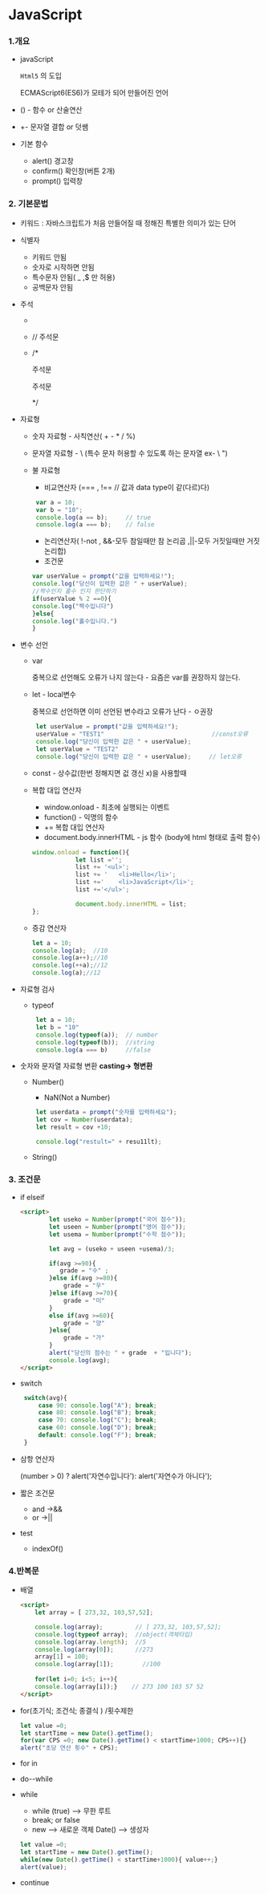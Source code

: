# JavaScript

### 1.개요

- javaScript

  `Html5` 의 도입

  ECMAScript6(ES6)가 모테가 되어 만들어진 언어

- () - 함수 or 산술연산

- +- 문자열 결합 or 덧쌤

- 기본 함수 

  - alert() 경고창
  - confirm() 확인창(버튼 2개)
  - prompt() 입력창 

### 2. 기본문법

- 키워드 : 자바스크립트가 처음 만들어질 때 정해진 특별한 의미가 있는 단어

- 식별자
  - 키워드 안됨
  - 숫자로 시작하면 안됨 
  - 특수문자 안됨( _ ,$ 만 허용)
  - 공백문자 안됨 
  
- 주석
  - <!-- 주석문 -->
  
  - // 주석문 
  
  - /*
  
    주석문
  
    주석문
  
    */
  
- 자료형

  - 숫자 자료형 - 사칙연산( + - * / %)

  - 문자열 자료형 - \ (특수 문자 허용할 수 있도록 하는 문자열 ex- \ ")

  - 불 자료형   

    - 비교연산자 (=== , !== // 값과 data type이 같(다르)다)

    ```javascript
     var a = 10;
     var b = "10";
     console.log(a == b);     // true
     console.log(a === b);    // false
    ```

    - 논리연산자( !-not ,  &&-모두 참일때만 참 논리곱 ,||-모두 거짓일때만 거짓논리합)
    - 조건문  

    ```javascript
    var userValue = prompt("값을 입력하세요!");
    console.log("당신이 입력한 값은 " + userValue);
    //짝수인지 홀수 인지 판단하기 
    if(userValue % 2 ==0){
    console.log("짝수입니다")
    }else{
    console.log("홀수입니다.")
    }
    ```

- 변수 선언

  - var

    중복으로 선언해도 오류가 나지 않는다 - 요즘은 var를 권장하지 않는다.

  - let - local변수 

    중복으로 선언하면 이미 선언된 변수라고 오류가 난다 - ㅇ권장 

    ```javascript
     let userValue = prompt("값을 입력하세요!");
     userValue = "TEST1"                              //const오류
     console.log("당신이 입력한 값은 " + userValue);
     let userValue = "TEST2"                           
     console.log("당신이 입력한 값은 " + userValue);     // let오류 
    ```

  - const - 상수값(한번 정해지면 겂 갱신 x)을 사용할때 

  - 복합 대입 연산자 

    - window.onload - 최초에 실행되는 이벤트 
    - function() - 익명의 함수 
    - += 복합 대입 연산자
    - document.body.innerHTML - js 함수 (body에 html 형태로 출력 함수)

    ```javascript
    window.onload = function(){
                let list ='';
                list += '<ul>';
                list += '   <li>Hello</li>';
                list +='    <li>JavaScript</li>';
                list +='</ul>';
    
    			document.body.innerHTML = list;
    };   
    ```

  - 증감 연산자

    ```javascript
    let a = 10;
    console.log(a);  //10
    console.log(a++);//10
    console.log(++a);//12
    console.log(a);//12
    ```

- 자료형 검사

  - typeof

    ```javascript
     let a = 10;
     let b = "10"
     console.log(typeof(a));  // number
     console.log(typeof(b));  //string
     console.log(a === b)     //false
    ```

- 숫자와 문자열 자료형 변환 **casting-> 형변환**

  - Number()

    - NaN(Not a Number)

    ```javascript
     let userdata = prompt("숫자를 입력하세요");
     let cov = Number(userdata);
     let result = cov +10; 
    
     console.log("restult=" + resu11lt);
    ```

  - String()



### 3. 조건문

- if elseif

  ```html
  <script>
          let useko = Number(prompt("국어 점수"));
          let useen = Number(prompt("영어 점수"));
          let usema = Number(prompt("수학 점수"));
  
          let avg = (useko + useen +usema)/3;
  
          if(avg >=90){
             grade = "수" ;
          }else if(avg >=80){
              grade = "우"
          }else if(avg >=70){
              grade = "미"
          }
          else if(avg >=60){
              grade = "양"
          }else{
              grade = "가"
          }
          alert("당신의 점수는 " + grade  + "입니다");
          console.log(avg);
  </script>
  ```

- switch

  ```javascript
   switch(avg){
       case 90: console.log("A"); break;
       case 80: console.log("B"); break;
       case 70: console.log("C"); break;
       case 60: console.log("D"); break;
       default: console.log("F"); break;
   }	
  ```

- 삼항 연산자

  (number > 0) ? alert('자연수입니다'): alert('자연수가 아니다');

- 짧은 조건문

  - and  ->&&
  - or ->||

- test 

  - indexOf() 



### 4.반복문

- 배열 

  ```html
  <script>
      let array = [ 273,32, 103,57,52];
  
      console.log(array);         // [ 273,32, 103,57,52];
      console.log(typeof array);  //object(객체타입)
      console.log(array.length);  //5
      console.log(array[0]);      //273
      array[1] = 100;
      console.log(array[1]);	    //100
      
      for(let i=0; i<5; i++){
      console.log(array[i]);}    // 273 100 103 57 52
  </script>
  ```

- for(초기식; 조건식; 종결식 ) /횟수제한 

  ```javascript
  let value =0;
  let startTime = new Date().getTime();
  for(var CPS =0; new Date().getTime() < startTime+1000; CPS++){}
  alert("초당 연산 횟수" + CPS);
  ```

- for in 

- do--while

- while 

  - while (true)  --> 무한 루트 
  - break; or false 
  - new --> 새로운 객체 Date() --> 생성자

  ```javascript
  let value =0;
  let startTime = new Date().getTime();
  while(new Date().getTime() < startTime+1000){ value++;}
  alert(value);
  ```

- continue